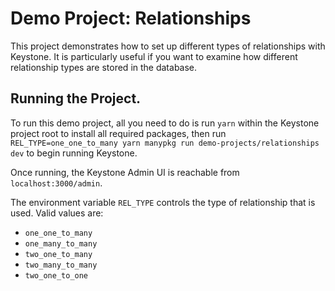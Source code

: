 # Demo Project: Relationships

This project demonstrates how to set up different types of relationships with Keystone.
It is particularly useful if you want to examine how different relationship types are stored in the database.

## Running the Project.

To run this demo project, all you need to do is run `yarn` within the Keystone project root to install all required packages, then run `REL_TYPE=one_one_to_many yarn manypkg run demo-projects/relationships dev` to begin running Keystone.

Once running, the Keystone Admin UI is reachable from `localhost:3000/admin`.

The environment variable `REL_TYPE` controls the type of relationship that is used. Valid values are:

- `one_one_to_many`
- `one_many_to_many`
- `two_one_to_many`
- `two_many_to_many`
- `two_one_to_one`
